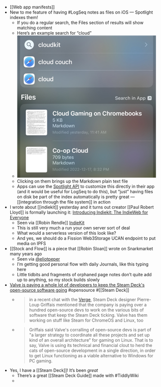 - [[Web app manifests]]
- New to me feature of having #LogSeq notes as files on iOS — Spotlight indexes them!
	- If you do a regular search, the Files section of results will show matching content
	- Here’s an example search for “cloud”
	- ![2022-12-19-21-14-26.jpeg](../assets/2022-12-19-21-14-26.jpeg)
	- Clicking on them brings up the Markdown plain text file
	- Apps can use the [Spotlight API](https://developer.apple.com/documentation/foundation/spotlight) to customize this directly in their app (and it would be useful for LogSeq to do this), but “just” having files on disk be part of the index automatically is pretty great — [[integration through the file system]] in action
- I wrote about [[indiekit]] yesterday and it turns out creator [[Paul Robert Lloyd]] is formally launching it: [Introducing Indiekit: The IndieWeb for Everyone](https://paulrobertlloyd.com/articles/2022/12/indiekit/)
	- Seen via [[Robin Rendle]] [IndieKit](https://www.robinrendle.com/notes/indiekit/)
	- This is still very much a run your own server sort of deal
	- What would a serverless version of this look like?
	- And yes, we should do a Fission Web3Storage UCAN endpoint to put media on IPFS
- [[Stock and Flow]] is a piece that [[Robin Sloan]] wrote on Snarkmarket many years ago
	- Seen via [@eliotpeper](https://twitter.com/eliotpeper/status/1605064474565562368)
	- I’m getting good personal flow with daily Journals, like this typing here
	- Little tidbits and fragments of orphaned page notes don’t quite add up to anything, so my stock builds slowly
- [Valve is paying a whole lot of developers to keep the Steam Deck's open-source software going](https://www.pcgamer.com/valve-is-paying-a-whole-lot-of-developers-to-keep-the-steam-decks-open-source-software-going/) #opensource #[[Steam Deck]]
	- > in a recent chat with the [Verge](https://www.theverge.com/23499215/valve-steam-deck-interview-late-2022), Steam Deck designer Pierre-Loup Griffais mentioned that the company is paying over a hundred open-source devs to work on the various bits of software that keep the Steam Deck ticking. Valve has them working on stuff like Steam for ChromeOS and Linux, too
	- > Griffais said Valve's corralling of open-source devs is part of "a larger strategy to coordinate all these projects and set up kind of an overall architecture" for gaming on Linux. That is to say, Valve is using its technical and financial clout to herd the cats of open-source development in a single direction, in order to get Linux functioning as a viable alternative to Windows for PC gaming.
- Yes, I have a [[Steam Deck]]! It’s been _great_
	- There’s a great [[Steam Deck Guide]] made with #TiddlyWiki
	-